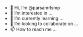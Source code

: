 - 👋 Hi, I’m @parsamrlsmp
- 👀 I’m interested in ...
- 🌱 I’m currently learning ...
- 💞️ I’m looking to collaborate on ...
- 📫 How to reach me ...

<!---
parsamrlsmp/parsamrlsmp is a ✨ special ✨ repository because its `README.md` (this file) appears on your GitHub profile.
You can click the Preview link to take a look at your changes.
--->

